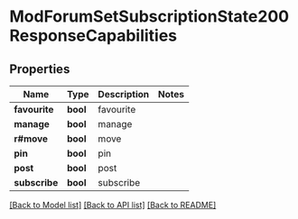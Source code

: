 # ModForumSetSubscriptionState200ResponseCapabilities

## Properties

Name | Type | Description | Notes
------------ | ------------- | ------------- | -------------
**favourite** | **bool** | favourite | 
**manage** | **bool** | manage | 
**r#move** | **bool** | move | 
**pin** | **bool** | pin | 
**post** | **bool** | post | 
**subscribe** | **bool** | subscribe | 

[[Back to Model list]](../README.md#documentation-for-models) [[Back to API list]](../README.md#documentation-for-api-endpoints) [[Back to README]](../README.md)


